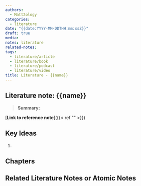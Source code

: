 ```yaml
---
authors:
  - Matt2ology
categories:
  - literature
date: "{{date:YYYY-MM-DDTHH:mm:ssZ}}"
draft: true
media:
notes: literature
related-notes:
tags:
  - literature/article
  - literature/book
  - literature/podcast
  - literature/video
title: Literature - {{name}}
---
```


## Literature note: {{name}}

> **Summary:**

<!-- [**Link to reference note**]({{< ref "/post/reference/rest_of_the_path_to_file.md" >}})  -->

[**Link to reference note**]({{< ref "" >}})

## Key Ideas

<!-- Idea 1: Key point or insights written in your own words -->

1.

## Chapters

## Related Literature Notes or Atomic Notes

<!-- [Related Literature Note]({{< ref "/post/literature/rest_of_the_path_to_file.md" >}})
<!-- [Related Atomic Note]({{< ref "/post/atomic/rest_of_the_path_to_file.md" >}})

-
